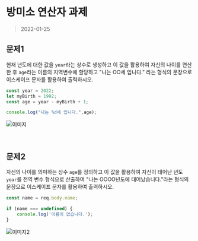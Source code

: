 # 방미소 연산자 과제

> 2022-01-25

## 문제1
현재 년도에 대한 값을 `year`라는 상수로 생성하고 이 값을 활용하여 자신의 나이를 연산한 후 `age`라는 이름의 지역변수에 할당하고 "나는 OO세 입니다." 라는 형식의 문장으로 이스케이프 문자를 활용하여 출력하시오.


```javascript
const year = 2022;
let myBirth = 1992;
const age = year - myBirth + 1;

console.log("나는 %d세 입니다.",age);
```

![이미지](https://imgur.com/wH4NF26.png)


&nbsp;


## 문제2
자신의 나이를 의미하는 상수 `age`를 정의하고 이 값을 활용하여 자신이 태어난 년도 `year`를 전역 변수 형식으로 산출하여 "나는 OOOO년도에 태어났습니다."라는 형식의 문장으로 이스케이프 문자를 활용하여 출력하시오.

```javascript
const name = req.body.name;

if (name === undefined) {
    console.log('이름이 없습니다.');
}
```

![이미지2](https://imgur.com/GpKbTaC.png)